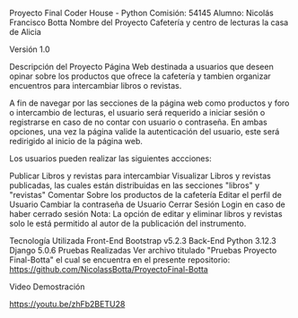 Proyecto Final Coder House - Python
Comisión: 54145
Alumno: Nicolás Francisco Botta
Nombre del Proyecto
Cafetería y centro de lecturas la casa de Alicia

Versión
1.0

Descripción del Proyecto
Página Web destinada a usuarios que deseen opinar sobre los productos que ofrece la cafetería
y tambien organizar encuentros para intercambiar libros o revistas.

A fin de navegar por las secciones de la página web como productos y foro o intercambio de lecturas, el usuario será requerido a iniciar sesión o registrarse 
en caso de no contar con usuario o contraseña. En ambas opciones, una vez la página valide la autenticación del usuario, este será redirigido al inicio de la página web.

Los usuarios pueden realizar las siguientes accciones:

Publicar Libros y revistas para intercambiar
Visualizar Libros y revistas publicadas, las cuales están distribuidas en las secciones "libros" y "revistas"
Comentar Sobre los productos de la cafetería
Editar el perfil de Usuario
Cambiar la contraseña de Usuario
Cerrar Sesión
Login en caso de haber cerrado sesión
Nota: La opción de editar y eliminar libros y revistas solo le está permitido al autor de la publicación del instrumento.

Tecnología Utilizada
Front-End
Bootstrap  v5.2.3
Back-End
Python 3.12.3
Django 5.0.6
Pruebas Realizadas
Ver archivo titulado "Pruebas Proyecto Final-Botta" el cual se encuentra en el presente repositorio: https://github.com/NicolassBotta/ProyectoFinal-Botta

Video Demostración

https://youtu.be/zhFb2BETU28